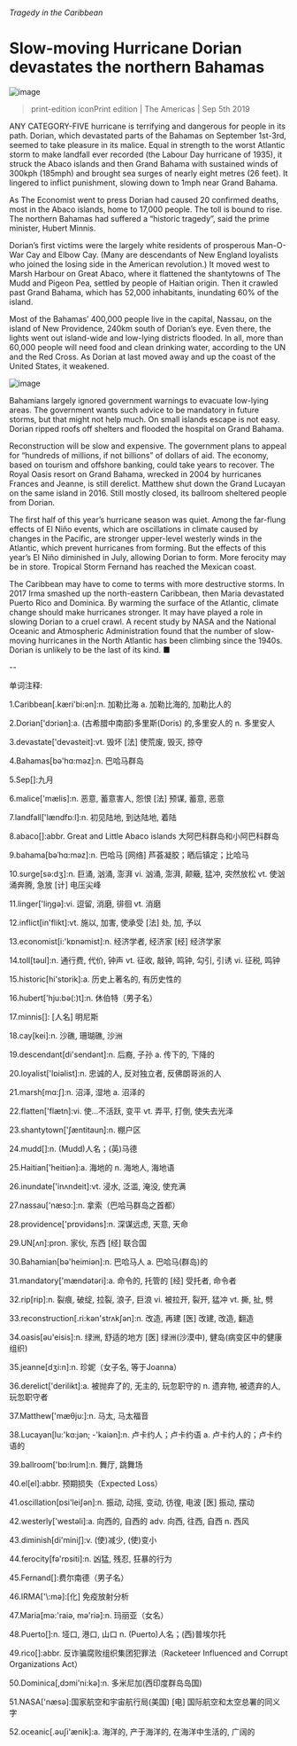 ###### Tragedy in the Caribbean
# Slow-moving Hurricane Dorian devastates the northern Bahamas 
![image](images/20190907_AMP002.jpg) 
> print-edition iconPrint edition | The Americas | Sep 5th 2019 
ANY CATEGORY-FIVE hurricane is terrifying and dangerous for people in its path. Dorian, which devastated parts of the Bahamas on September 1st-3rd, seemed to take pleasure in its malice. Equal in strength to the worst Atlantic storm to make landfall ever recorded (the Labour Day hurricane of 1935), it struck the Abaco islands and then Grand Bahama with sustained winds of 300kph (185mph) and brought sea surges of nearly eight metres (26 feet). It lingered to inflict punishment, slowing down to 1mph near Grand Bahama.  
As The Economist went to press Dorian had caused 20 confirmed deaths, most in the Abaco islands, home to 17,000 people. The toll is bound to rise. The northern Bahamas had suffered a “historic tragedy”, said the prime minister, Hubert Minnis. 
Dorian’s first victims were the largely white residents of prosperous Man-O-War Cay and Elbow Cay. (Many are descendants of New England loyalists who joined the losing side in the American revolution.) It moved west to Marsh Harbour on Great Abaco, where it flattened the shantytowns of The Mudd and Pigeon Pea, settled by people of Haitian origin. Then it crawled past Grand Bahama, which has 52,000 inhabitants, inundating 60% of the island. 
Most of the Bahamas’ 400,000 people live in the capital, Nassau, on the island of New Providence, 240km south of Dorian’s eye. Even there, the lights went out island-wide and low-lying districts flooded. In all, more than 60,000 people will need food and clean drinking water, according to the UN and the Red Cross. As Dorian at last moved away and up the coast of the United States, it weakened. 
![image](images/20190907_AMM990.png) 
Bahamians largely ignored government warnings to evacuate low-lying areas. The government wants such advice to be mandatory in future storms, but that might not help much. On small islands escape is not easy. Dorian ripped roofs off shelters and flooded the hospital on Grand Bahama. 
Reconstruction will be slow and expensive. The government plans to appeal for “hundreds of millions, if not billions” of dollars of aid. The economy, based on tourism and offshore banking, could take years to recover. The Royal Oasis resort on Grand Bahama, wrecked in 2004 by hurricanes Frances and Jeanne, is still derelict. Matthew shut down the Grand Lucayan on the same island in 2016. Still mostly closed, its ballroom sheltered people from Dorian.  
The first half of this year’s hurricane season was quiet. Among the far-flung effects of El Niño events, which are oscillations in climate caused by changes in the Pacific, are stronger upper-level westerly winds in the Atlantic, which prevent hurricanes from forming. But the effects of this year’s El Niño diminished in July, allowing Dorian to form. More ferocity may be in store. Tropical Storm Fernand has reached the Mexican coast. 
The Caribbean may have to come to terms with more destructive storms. In 2017 Irma smashed up the north-eastern Caribbean, then Maria devastated Puerto Rico and Dominica. By warming the surface of the Atlantic, climate change should make hurricanes stronger. It may have played a role in slowing Dorian to a cruel crawl. A recent study by NASA and the National Oceanic and Atmospheric Administration found that the number of slow-moving hurricanes in the North Atlantic has been climbing since the 1940s. Dorian is unlikely to be the last of its kind. ■ 
-- 
 单词注释:
1.Caribbean[.kæri'bi:әn]:n. 加勒比海 a. 加勒比海的, 加勒比人的 
2.Dorian['dɔriәn]:a. (古希腊中南部)多里斯(Doris) 的,多里安人的 n. 多里安人 
3.devastate['devәsteit]:vt. 毁坏 [法] 使荒废, 毁灭, 掠夺 
4.Bahamas[bә'hɑ:mәz]:n. 巴哈马群岛 
5.Sep[]:九月 
6.malice['mælis]:n. 恶意, 蓄意害人, 怨恨 [法] 预谋, 蓄意, 恶意 
7.landfall['lændfɒ:l]:n. 初见陆地, 到达陆地, 着陆 
8.abaco[]:abbr. Great and Little Abaco islands 大阿巴科群岛和小阿巴科群岛 
9.bahama[bəˈhɑ:məz]:n. 巴哈马 [网络] 芦荟凝胶；晒后镇定；比哈马 
10.surge[sә:dʒ]:n. 巨涌, 汹涌, 澎湃 vi. 汹涌, 澎湃, 颠簸, 猛冲, 突然放松 vt. 使汹涌奔腾, 急放 [计] 电压尖峰 
11.linger['liŋgә]:vi. 逗留, 消磨, 徘徊 vt. 消磨 
12.inflict[in'flikt]:vt. 施以, 加害, 使承受 [法] 处, 加, 予以 
13.economist[i:'kɒnәmist]:n. 经济学者, 经济家 [经] 经济学家 
14.toll[tәul]:n. 通行费, 代价, 钟声 vt. 征收, 敲钟, 鸣钟, 勾引, 引诱 vi. 征税, 鸣钟 
15.historic[hi'stɒrik]:a. 历史上著名的, 有历史性的 
16.hubert['hju:bә(:)t]:n. 休伯特（男子名） 
17.minnis[]: [人名] 明尼斯 
18.cay[kei]:n. 沙礁, 珊瑚礁, 沙洲 
19.descendant[di'sendәnt]:n. 后裔, 子孙 a. 传下的, 下降的 
20.loyalist['lɒiәlist]:n. 忠诚的人, 反对独立者, 反佛朗哥派的人 
21.marsh[mɑ:ʃ]:n. 沼泽, 湿地 a. 沼泽的 
22.flatten['flætn]:vi. 使...不活跃, 变平 vt. 弄平, 打倒, 使失去光泽 
23.shantytown['ʃæntitaun]:n. 棚户区 
24.mudd[]:n. (Mudd)人名；(英)马德 
25.Haitian['heitiәn]:a. 海地的 n. 海地人, 海地语 
26.inundate['inʌndeit]:vt. 浸水, 泛滥, 淹没, 使充满 
27.nassau['næsɔ:]:n. 拿索（巴哈马群岛之首都） 
28.providence['prɒvidәns]:n. 深谋远虑, 天意, 天命 
29.UN[ʌn]:pron. 家伙, 东西 [经] 联合国 
30.Bahamian[bә'heimiәn]:n. 巴哈马人 a. 巴哈马(群岛)的 
31.mandatory['mændәtәri]:a. 命令的, 托管的 [经] 受托者, 命令者 
32.rip[rip]:n. 裂痕, 破绽, 拉裂, 浪子, 巨浪 vi. 被拉开, 裂开, 猛冲 vt. 撕, 扯, 劈 
33.reconstruction[.ri:kәn'strʌkʃәn]:n. 改造, 再建 [医] 改建, 改造, 翻造 
34.oasis[әu'eisis]:n. 绿洲, 舒适的地方 [医] 绿洲(沙漠中), 健岛(病变区中的健康组织) 
35.jeanne[dʒi:n]:n. 珍妮（女子名, 等于Joanna） 
36.derelict['derilikt]:a. 被抛弃了的, 无主的, 玩忽职守的 n. 遗弃物, 被遗弃的人, 玩忽职守者 
37.Matthew['mæθju:]:n. 马太, 马太福音 
38.Lucayan[lu:'kɑ:jən; -'kaiən]:n. 卢卡约人；卢卡约语 a. 卢卡约人的；卢卡约语的 
39.ballroom['bɒ:lrum]:n. 舞厅, 跳舞场 
40.el[el]:abbr. 预期损失（Expected Loss） 
41.oscillation[ɒsi'leiʃәn]:n. 振动, 动摇, 变动, 彷徨, 电波 [医] 振动, 摆动 
42.westerly['westәli]:a. 向西的, 自西的 adv. 向西, 往西, 自西 n. 西风 
43.diminish[di'miniʃ]:v. (使)减少, (使)变小 
44.ferocity[fә'rɒsiti]:n. 凶猛, 残忍, 狂暴的行为 
45.Fernand[]:费尔南德（男子名） 
46.IRMA['\\:mә]:[化] 免疫放射分析 
47.Maria[mә:'raiә, mә'riә]:n. 玛丽亚（女名） 
48.Puerto[]:n. 垭口, 港口, 山口 n. (Puerto)人名；(西)普埃尔托 
49.rico[]:abbr. 反诈骗腐败组织集团犯罪法（Racketeer Influenced and Corrupt Organizations Act） 
50.Dominica[,dɔmi'ni:kә]:n. 多米尼加(西印度群岛岛国) 
51.NASA['næsә]:国家航空和宇宙航行局(美国) [电] 国际航空和太空总署的同义字 
52.oceanic[.әuʃi'ænik]:a. 海洋的, 产于海洋的, 在海洋中生活的, 广阔的 
